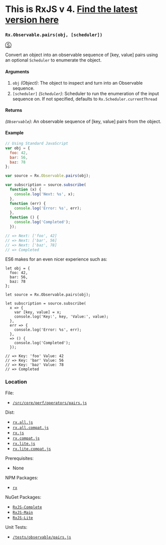 # This is RxJS v 4. [Find the latest version here](https://github.com/reactivex/rxjs)
### `Rx.Observable.pairs(obj, [scheduler])`
[&#x24C8;](https://github.com/Reactive-Extensions/RxJS/blob/master/src/core/perf/operators/pairs.js "View in source")

Convert an object into an observable sequence of [key, value] pairs using an optional `Scheduler` to enumerate the object.

#### Arguments
1. `obj` *(Object)*: The object to inspect and turn into an Observable sequence.
2. `[scheduler]` *(`Scheduler`)*: Scheduler to run the enumeration of the input sequence on. If not specified, defaults to `Rx.Scheduler.currentThread`

#### Returns
*(`Observable`)*: An observable sequence of [key, value] pairs from the object.

#### Example
```js
// Using Standard JavaScript
var obj = {
  foo: 42,
  bar: 56,
  baz: 78
};

var source = Rx.Observable.pairs(obj);

var subscription = source.subscribe(
  function (x) {
    console.log('Next: %s', x);
  },
  function (err) {
    console.log('Error: %s', err);
  },
  function () {
    console.log('Completed');
  });

// => Next: ['foo', 42]
// => Next: ['bar', 56]
// => Next: ['baz', 78]
// => Completed
  ```

ES6 makes for an even nicer experience such as:
```es6
let obj = {
  foo: 42,
  bar: 56,
  baz: 78
};

let source = Rx.Observable.pairs(obj);

let subscription = source.subscribe(
  x => {
    var [key, value] = x;
    console.log('Key:', key, 'Value:', value);
  },
  err => {
    console.log('Error: %s', err);
  },
  => () {
    console.log('Completed');
  });

// => Key: 'foo' Value: 42
// => Key: 'bar' Value: 56
// => Key: 'baz' Value: 78
// => Completed
```

### Location

File:
- [`/src/core/perf/operators/pairs.js`](https://github.com/Reactive-Extensions/RxJS/blob/master/src/core/perf/operators/pairs.js)

Dist:
- [`rx.all.js`](https://github.com/Reactive-Extensions/RxJS/blob/master/dist/rx.all.js)
- [`rx.all.compat.js`](https://github.com/Reactive-Extensions/RxJS/blob/master/dist/rx.all.compat.js)
- [`rx.js`](https://github.com/Reactive-Extensions/RxJS/blob/master/dist/rx.js)
- [`rx.compat.js`](https://github.com/Reactive-Extensions/RxJS/blob/master/dist/rx.compat.js)
- [`rx.lite.js`](https://github.com/Reactive-Extensions/RxJS/blob/master/dist/rx.lite.js)
- [`rx.lite.compat.js`](https://github.com/Reactive-Extensions/RxJS/blob/master/dist/rx.lite.compat.js)

Prerequisites:
- None

NPM Packages:
- [`rx`](https://www.npmjs.org/package/rx)

NuGet Packages:
- [`RxJS-Complete`](http://www.nuget.org/packages/RxJS-Complete)
- [`RxJS-Main`](http://www.nuget.org/packages/RxJS-Main/)
- [`RxJS-Lite`](http://www.nuget.org/packages/RxJS-Lite/)

Unit Tests:
- [`/tests/observable/pairs.js`](https://github.com/Reactive-Extensions/RxJS/blob/master/tests/observable/pairs.js)
